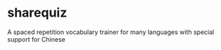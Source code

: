 # sharequiz
A spaced repetition vocabulary trainer for many languages with special support for Chinese
